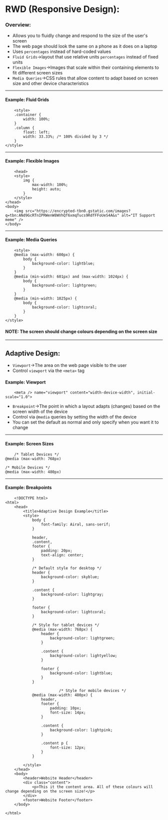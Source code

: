 # RWD (Responsive Design):

### Overview:
- Allows you to fluidly change and respond to the size of the user's screen
- The web page should look the same on a phone as it does on a laptop
- Uses `percentages` instead of hard-coded values
- `Fluid Grids`→layout that use relative units `percentages` instead of fixed units
- `Flexible Images`→Images that scale within their containing elements to fit different screen sizes
- `Media Queries`→CSS rules that allow content to adapt based on screen size and other device characteristics
 ---
#### Example: Fluid Grids
```
    <style>
    .container {
        width: 100%;
    }
    .column {
        float: left;
        width: 33.33%; /* 100% divided by 3 */
    }
</style>
```
--- 
#### Example: Flexible Images 
```
    <head>
    <style>
        img {
            max-width: 100%;
            height: auto;
        }
    </style>
</head>
<body>
    <img src="https://encrypted-tbn0.gstatic.com/images?q=tbn:ANd9GcRTnIPRWenW8WVhQf6xmqTucs9RdfFFoUeS4A&s" alt="IT Support meme" />
</body>
```
 ---
#### Example: Media Queries
```
    <style>
    @media (max-width: 600px) {
        body {
            background-color: lightblue;
        }
    }
    @media (min-width: 601px) and (max-width: 1024px) {
        body {
            background-color: lightgreen;
        }
    }
    @media (min-width: 1025px) {
        body {
            background-color: lightcoral;
        }
    }
</style>
```
#### NOTE: The screen should change colours depending on the screen size
---
## Adaptive Design:
 
- `Viewport`→The area on the web page visible to the user
- Control `viewport` via the `<meta>` tag

#### Example: Viewport
```
    <meta /> name="viewport" content="width-device-width", initial-scale="1.0">
```
 
- `Breakpoint`→The point in which a layout adapts (changes) based on the screen width of the device
- Control via `@media` queries by setting the width of the device
- You can set the default as normal and only specify when you want it to change
---
#### Example: Screen Sizes
```
    /* Tablet Devices */
@media (max-width: 768px)

/* Mobile Devices */
@media (max-width: 480px)

```
 ---
#### Example: Breakpoints
```
    <!DOCTYPE html>
<html>
    <head>
        <title>Adaptive Design Example</title>
        <style>
            body {
                font-family: Airal, sans-serif;
            }

            header,
            .content,
            footer {
                padding: 20px;
                text-align: center;
            }

            /* Default style for desktop */
            header {
                background-color: skyblue;
            }

            .content {
                background-color: lightgray;
            }

            footer {
                background-color: lightcoral;
            }

            /* Style for tablet devices */
            @media (max-width: 768px) {
                header {
                    background-color: lightgreen;
                }

                .content {
                    background-color: lightyellow;
                }

                footer {
                    background-color: lightblue;
                }
            }

                        /* Style for mobile devices */
            @media (max-width: 480px) {
                header,
                footer {
                    padding: 10px;
                    font-size: 14px;
                }

                .content {
                    background-color: lightpink;
                }

                .content p {
                    font-size: 12px;
                }
            }

        </style>
    </head>
    <body>
        <header>Website Header</header>
        <div class="content">
            <p>This it the content area. All of these colours will change depending on the screen size!</p>
        </div>
        <footer>Website Footer</footer>
    </body>

</html>
```
